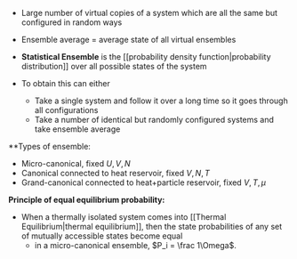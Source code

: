 - Large number of virtual copies of a system which are all the same but configured in random ways
- Ensemble average = average state of all virtual ensembles

- **Statistical Ensemble** is the [[probability density function|probability distribution]] over all possible states of the system
- To obtain this can either
	- Take a single system and follow it over a long time so it goes through all configurations
	- Take a number of identical but randomly configured systems and take ensemble average

**Types of ensemble:
- Micro-canonical, fixed $U,V,N$
- Canonical connected to heat reservoir, fixed $V,N,T$
- Grand-canonical connected to heat+particle reservoir, fixed $V,T,\mu$

**Principle of equal equilibrium probability:**
- When a thermally isolated system comes into [[Thermal Equilibrium|thermal equilibrium]], then the state probabilities of any set of mutually accessible states become equal
	- in a micro-canonical ensemble, $P_i = \frac 1\Omega$.